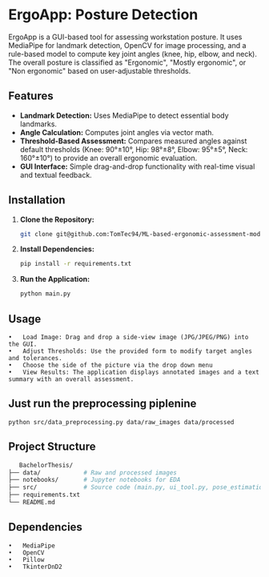 # ErgoApp: Posture Detection

ErgoApp is a GUI-based tool for assessing workstation posture. It uses MediaPipe for landmark detection, OpenCV for image processing, and a rule-based model to compute key joint angles (knee, hip, elbow, and neck). The overall posture is classified as "Ergonomic", "Mostly ergonomic", or "Non ergonomic" based on user-adjustable thresholds.

## Features

- **Landmark Detection:** Uses MediaPipe to detect essential body landmarks.
- **Angle Calculation:** Computes joint angles via vector math.
- **Threshold-Based Assessment:** Compares measured angles against default thresholds (Knee: 90°±10°, Hip: 98°±8°, Elbow: 95°±5°, Neck: 160°±10°) to provide an overall ergonomic evaluation.
- **GUI Interface:** Simple drag-and-drop functionality with real-time visual and textual feedback.

## Installation

1. **Clone the Repository:**
   ```bash
   git clone git@github.com:TomTec94/ML-based-ergonomic-assessment-model.git
   
2. **Install Dependencies:**
   ```bash
   pip install -r requirements.txt
   
3. **Run the Application:**
   ```bash
   python main.py
   
## Usage
	•	Load Image: Drag and drop a side-view image (JPG/JPEG/PNG) into the GUI.
	•	Adjust Thresholds: Use the provided form to modify target angles and tolerances.
	•	Choose the side of the picture via the drop down menu
	•	View Results: The application displays annotated images and a text summary with an overall assessment.

## Just run the preprocessing piplenine
    python src/data_preprocessing.py data/raw_images data/processed

## Project Structure
   ```bash
      BachelorThesis/
   ├── data/            # Raw and processed images
   ├── notebooks/       # Jupyter notebooks for EDA
   ├── src/             # Source code (main.py, ui_tool.py, pose_estimation.py, etc.)
   ├── requirements.txt
   └── README.md
```
## Dependencies	
    •	MediaPipe
	•	OpenCV
	•	Pillow
	•	TkinterDnD2
